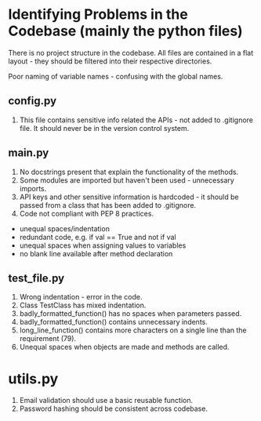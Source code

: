# Identifying Problems in the Codebase (mainly the python files)

There is no project structure in the codebase. All files are contained in a flat layout - they should be filtered into their respective directories. 

Poor naming of variable names - confusing with the global names.


## config.py
1. This file contains sensitive info related the APIs - not added to .gitignore file.
   It should never be in the version control system. 

## main.py
1. No docstrings present that explain the functionality of the methods.
2. Some modules are imported but haven't been used - unnecessary    imports.
3. API keys and other sensitive information is hardcoded - it should be passed from 
   a class that has been added to .gitignore.
4. Code not compliant with PEP 8 practices.
  - unequal spaces/indentation
  - redundant code, e.g. if val == True and not if val
  - unequal spaces when assigning values to variables
  - no blank line available after method declaration

## test_file.py
1. Wrong indentation - error in the code.
2. Class TestClass has mixed indentation.
3. badly_formatted_function() has no spaces when parameters passed.
4. badly_formatted_function() contains unnecessary indents.
5. long_line_function() contains more characters on a single line than 
   the requirement (79).
6. Unequal spaces when objects are made and methods are called.

# utils.py
1. Email validation should use a basic reusable function.
2. Password hashing should be consistent across codebase.